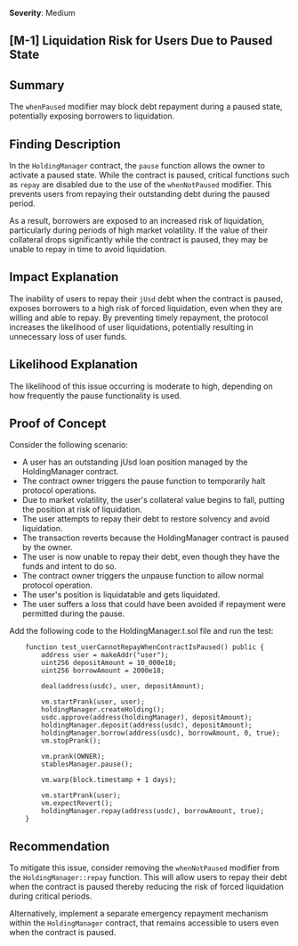 **Severity**: Medium 

## [M-1] Liquidation Risk for Users Due to Paused State

## Summary 
The `whenPaused` modifier may block debt repayment during a paused state, potentially exposing borrowers to liquidation.

## Finding Description 
In the `HoldingManager` contract, the `pause` function allows the owner to activate a paused state. While the contract is paused, critical functions such as `repay` are disabled due to the use of the `whenNotPaused` modifier. This prevents users from repaying their outstanding debt during the paused period.

As a result, borrowers are exposed to an increased risk of liquidation, particularly during periods of high market volatility. If the value of their collateral drops significantly while the contract is paused, they may be unable to repay in time to avoid liquidation.

## Impact Explanation 
The inability of users to repay their `jUsd` debt when the contract is paused, exposes borrowers to a high risk of forced liquidation, even when they are willing and able to repay. By preventing timely repayment, the protocol increases the likelihood of user liquidations, potentially resulting in unnecessary loss of user funds.

## Likelihood Explanation 
The likelihood of this issue occurring is moderate to high, depending on how frequently the pause functionality is used.

## Proof of Concept
Consider the following scenario:

- A user has an outstanding jUsd loan position managed by the HoldingManager contract.
- The contract owner triggers the pause function to temporarily halt protocol operations.
- Due to market volatility, the user's collateral value begins to fall, putting the position at risk of liquidation.
- The user attempts to repay their debt to restore solvency and avoid liquidation.
- The transaction reverts because the HoldingManager contract is paused by the owner.
- The user is now unable to repay their debt, even though they have the funds and intent to do so.
- The contract owner triggers the unpause function to allow normal protocol operation.
- The user's position is liquidatable and gets liquidated.
- The user suffers a loss that could have been avoided if repayment were permitted during the pause.

Add the following code to the HoldingManager.t.sol file and run the test: 

```solidity 
    function test_userCannotRepayWhenContractIsPaused() public {
        address user = makeAddr("user");
        uint256 depositAmount = 10_000e18;
        uint256 borrowAmount = 2000e18;

        deal(address(usdc), user, depositAmount);

        vm.startPrank(user, user);
        holdingManager.createHolding();
        usdc.approve(address(holdingManager), depositAmount);
        holdingManager.deposit(address(usdc), depositAmount);
        holdingManager.borrow(address(usdc), borrowAmount, 0, true);
        vm.stopPrank();

        vm.prank(OWNER);
        stablesManager.pause();

        vm.warp(block.timestamp + 1 days);

        vm.startPrank(user);
        vm.expectRevert();
        holdingManager.repay(address(usdc), borrowAmount, true);
    }
```

## Recommendation
To mitigate this issue, consider removing the `whenNotPaused` modifier from the `HoldingManager::repay` function. This will allow users to repay their debt when the contract is paused thereby reducing the risk of forced liquidation during critical periods.

Alternatively, implement a separate emergency repayment mechanism within the `HoldingManager` contract, that remains accessible to users even when the contract is paused.